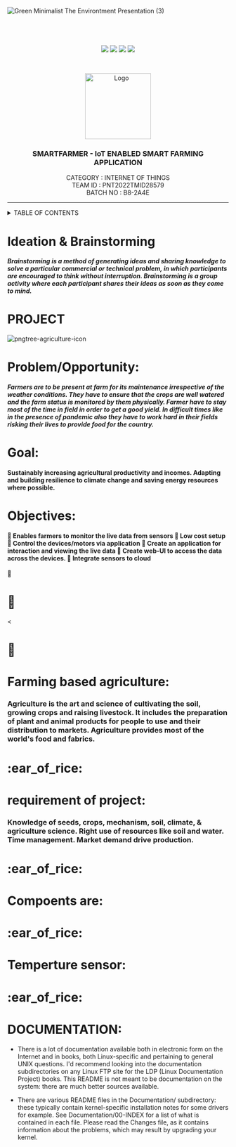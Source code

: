 
![Green Minimalist The Environtment Presentation (3)](https://user-images.githubusercontent.com/68182137/197342583-152b3f42-fbb0-4595-93a2-91cd513abdf0.png)

<br>
<div align="center">
<h1 align="fill" >
</h1>

[![](https://img.shields.io/github/contributors/IBM-EPBL/IBM-Project-28819-1660117082)](https://github.com/IBM-EPBL/IBM-Project-28819-1660117082/graphs/contributors)
[![](https://img.shields.io/github/forks/IBM-EPBL/IBM-Project-28819-1660117082)](https://github.com/IBM-EPBL/IBM-Project-28819-1660117082/network/members)
[![](https://img.shields.io/github/stars/IBM-EPBL/IBM-Project-28819-1660117082)](https://github.com/IBM-Project-28819-1660117082/stargazers)
[![](https://img.shields.io/github/issues/IBM-EPBL/IBM-Project-28819-1660117082)](https://github.com/IBM-EPBL/IBM-Project-28819-1660117082/issues)
  
<br /> 
  
  
<!-- PROJECT LOGO -->
  <p align="center">
  <a href="https://github.com/IBM-EPBL/IBM-Project-28819-1660117082">
    <img src="https://github.com/IBM-EPBL/IBM-Project-28819-1660117082/blob/main/Images%20%26%20Others/farmer.png" alt="Logo" width="150" height="150">
  </a>
<h3 align="center" size=50px>SMARTFARMER - IoT ENABLED SMART FARMING APPLICATION</h3>
  
  
  <p align="center">
    CATEGORY   : INTERNET OF THINGS <br />
    TEAM ID    : PNT2022TMID28579 <br />
    BATCH NO   : B8-2A4E <br />  
  </p>
</p>
  
  
<hr>
</div>
<!-- TABLE OF CONTENTS -->
<details>
  <summary>TABLE OF CONTENTS</summary>
  <ol>
    <li>
      <a href="#-project-description">PROJECT DESCRIPTION</a>
    </li>
    <li>
      <a href="#-software-required">SOFTWARE REQUIRED</a>
    </li>
    <li><a href="#-skills-required">SKILLS REQUIRED</a></li>
    <li><a href="#-TEAM-MEMBERS">TEAM MEMBERS</a></li>
    <li><a href="#-ASSIGNMENT-FINISHED">ASSIGNMENT FINISHED</a></li>
     <ul>
        <li><a href="#-LINKS">LINKS</a></li>
        </ul>
    <li><a href="#-PROJECT-DESIGN-&-PLANNING">PROJECT DESIGN & PLANNING</a></li>
     <ul>
        <li><a href="#-IDEATION-PHASE">IDEATION PHASE</a></li>
           <ul>
             <li><a href="https://github.com/IBM-EPBL/IBM-Project-28819-1660117082/tree/main/Project%20Design%20%26%20Planning/Ideation%20Phase/Literature%20Survey">LITERATURE SURVEY</a></li>
              <li><a href="https://github.com/IBM-EPBL/IBM-Project-28819-1660117082/tree/main/Project%20Design%20%26%20Planning/Ideation%20Phase/Problem%20Statement">PROBLEM STATEMENT</a></li>
              <li><a href="https://github.com/IBM-EPBL/IBM-Project-28819-1660117082/tree/main/Project%20Design%20%26%20Planning/Ideation%20Phase/Empathy%20Map">EMPATHY MAP</a></li>
              <li><a href="https://github.com/IBM-EPBL/IBM-Project-28819-1660117082/blob/main/Project%20Design%20%26%20Planning/Ideation%20Phase/Brainstorming">BRAINSTORM</a></li>
          </ul>
        <li><a href="#-DESIGN-PHASE-PHASE">DESIGN PHASE</a></li>
        <ul>
        <li><a href="#-DESIGN-PHASE-01">DESIGN PHASE 01</a></li>
           <ul>
        <li><a href="https://github.com/IBM-EPBL/IBM-Project-28819-1660117082/tree/main/Project%20Design%20%26%20Planning/Project%20Design%20Phase%20I/Solution%20Architecture">SOLUTION ARCHITECTURE</a></li>
        </ul>
             <ul>
        <li><a href="https://github.com/IBM-EPBL/IBM-Project-28819-1660117082/tree/main/Project%20Design%20%26%20Planning/Project%20Design%20Phase%20I/Problem%20Solution%20Fit">PROBLEM SOLUTION FIT</a></li>
        </ul>
             <ul>
        <li><a href="https://github.com/IBM-EPBL/IBM-Project-28819-1660117082/tree/main/Project%20Design%20%26%20Planning/Project%20Design%20Phase%20I/Proposed%20Solution">PROPOSED SOLUTION</a></li>
        </ul>
        <li><a href="#-DESIGN-PHASE-02">DESIGN PHASE 02</a></li>
           <ul>
        <li><a href="https://github.com/IBM-EPBL/IBM-Project-28819-1660117082/tree/main/Project%20Design%20%26%20Planning/Project%20Design%20Phase%20II/Customer%20Journey%20Map">CUSTOMER JOURNEY MAP</a></li>
        </ul>
             <ul>
        <li><a href="https://github.com/IBM-EPBL/IBM-Project-28819-1660117082/tree/main/Project%20Design%20%26%20Planning/Project%20Design%20Phase%20II/Data%20Flow%20Diagram%20%26%20User%20Stories">DATA FLOW DIAGRAM & USER STORIES</a></li>
        </ul>
             <ul>
        <li><a href="https://github.com/IBM-EPBL/IBM-Project-28819-1660117082/tree/main/Project%20Design%20%26%20Planning/Project%20Design%20Phase%20II/Solution%20Requirements">SOLUTION REQUIREMENTS</a></li>
        </ul>
        <ul>
        <li><a href="https://github.com/IBM-EPBL/IBM-Project-28819-1660117082/tree/main/Project%20Design%20%26%20Planning/Project%20Design%20Phase%20II/Technology%20Stack">TECHNOLOGY STACK</a></li>
        </ul>
         </ul>
        </u1>
        <li><a href="#-IDEATION-PHASE">PROJECT PLANNING</a></li>
           <ul>
             <li><a href="https://github.com/IBM-EPBL/IBM-Project-28819-1660117082/tree/main/Project%20Design%20%26%20Planning/Project%20Planning/Milestone%20%26%20Activity%20Plan">MILESTONE & ACTIVITY LIST</a></li>
              <li><a href="https://github.com/IBM-EPBL/IBM-Project-28819-1660117082/tree/main/Project%20Design%20%26%20Planning/Project%20Planning/Sprint%20Delivery%20Plan">SPRINT DELIVERY PLAN</a></li>
          </ul>
          </ul>
   <li>
            <a href="#-project-description">PROJECT DEVELOPMENT PHASE</a>
        </li>
        <ul>
        <li><a
                    href="https://github.com/IBM-EPBL/IBM-Project-28819-1660117082/tree/main/Project%20Design%20%26%20Planning/Project%20Planning/Milestone%20%26%20Activity%20Plan">SPRINT 1</a></li>
            <li><a
                    href="https://github.com/IBM-EPBL/IBM-Project-28819-1660117082/tree/main/Project%20Design%20%26%20Planning/Project%20Planning/Sprint%20Delivery%20Plan">SPRINT 2</a></li>
                    <li><a
                    href="https://github.com/IBM-EPBL/IBM-Project-28819-1660117082/tree/main/Project%20Design%20%26%20Planning/Project%20Planning/Milestone%20%26%20Activity%20Plan">SPRINT 3</a></li>
            <li><a
                    href="https://github.com/IBM-EPBL/IBM-Project-28819-1660117082/tree/main/Project%20Design%20%26%20Planning/Project%20Planning/Sprint%20Delivery%20Plan">SPRINT 4</a></li>
        </ul>
        <li><a href="#-project-description">FINAL DELIVERABLES</a></li>
           <ul>
             <li><a href="https://github.com/IBM-EPBL/IBM-Project-28819-1660117082/tree/main/Final%20Deliverables">LINK</a></li>
  </ol>
  
</details>
  


<h1> Ideation & Brainstorming</h1>
 
<h5> Brainstorming is a method of generating ideas and sharing knowledge to solve a particular
commercial or technical problem, in which participants are encouraged to think without
interruption. Brainstorming is a group activity where each participant shares their ideas as
soon as they come to mind.</h5>

<h1>PROJECT</h1>
 

  



![pngtree-agriculture-icon](https://user-images.githubusercontent.com/92634704/202895672-8d7031c2-4df9-4b29-8d57-cd7a6d0429ca.jpg)

<h1>Problem/Opportunity:</h1>
<h5>Farmers are to be present at farm for its maintenance irrespective of the weather conditions. They
have to ensure that the crops are well watered and the farm status is monitored by them
physically. Farmer have to stay most of the time in field in order to get a good yield. In difficult
times like in the presence of pandemic also they have to work hard in their fields risking their
lives to provide food for the country.</h5>

<h1>Goal:</h1>
<h4>Sustainably increasing agricultural productivity and incomes. Adapting and building resilience to
climate change and saving energy resources where possible.</h4>
<h1>Objectives:</h1>
<h4> Enables farmers to monitor the live data from sensors
 Low cost setup
 Control the devices/motors via application
 Create an application for interaction and viewing the live data
 Create web-UI to access the data across the devices.
 Integrate sensors to cloud</h4>


















































































































:evergreen_tree:
    <h1>:ear_of_rice:</h1>
    

<<h1>:ear_of_rice:</h1>
    <h1>Farming based agriculture:</h1>
   <h3> Agriculture is the art and science of cultivating the soil, growing crops and raising livestock. It includes the preparation of plant and animal products for people to use and their distribution to markets. Agriculture provides most of the world's food and fabrics.</h3>
 <h1>:ear_of_rice:</h1>
    <h1>requirement of project:</h1>
    <h3>Knowledge of seeds, crops, mechanism, soil, climate, & agriculture science. Right use of resources like soil and water. Time management. Market demand drive production.</h3>
  <h1>:ear_of_rice:</h1>
    <h1>Compoents are:</h1>
  <h1>:ear_of_rice:</h1>
    <h1>Temperture sensor:</h1>
 
 <h1>:ear_of_rice:</h1>
   
   <h1>DOCUMENTATION:</h1>                                                                                                  
  

 - There is a lot of documentation available both in electronic form on
   the Internet and in books, both Linux-specific and pertaining to
   general UNIX questions.  I'd recommend looking into the documentation
   subdirectories on any Linux FTP site for the LDP (Linux Documentation
   Project) books.  This README is not meant to be documentation on the
   system: there are much better sources available.

 - There are various README files in the Documentation/ subdirectory:
   these typically contain kernel-specific installation notes for some 
   drivers for example. See Documentation/00-INDEX for a list of what
   is contained in each file.  Please read the Changes file, as it
   contains information about the problems, which may result by upgrading
   your kernel.


  
